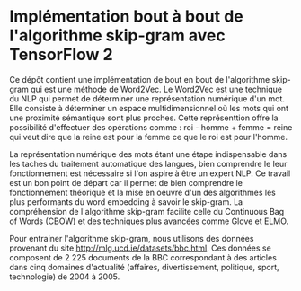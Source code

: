 # Implémentation bout à bout de l'algorithme skip-gram avec TensorFlow 2
Ce dépôt contient une implémentation de bout en bout de l'algorithme skip-gram qui est une méthode de Word2Vec. Le Word2Vec est une technique du NLP qui permet de déterminer une représentation numérique d'un mot. Elle consiste à déterminer un espace multidimensionnel où les mots qui ont une proximité sémantique sont plus proches. Cette représenttion offre la possibilité d'effectuer des opérations comme : roi - homme + femme = reine qui veut dire que la reine est pour la femme ce que le roi est pour l'homme.  

La représentation numérique des mots étant une étape indispensable dans les taches du traitement automatique des langues, bien comprendre le leur fonctionnement est nécessaire si l'on aspire à être un expert NLP. Ce travail est un bon point de départ car il permet de bien comprendre le fonctionnement théorique et la mise en oeuvre d'un des algorithmes les plus performants du word embedding à savoir le skip-gram. La compréhension de l'algorithme skip-gram facilite celle du Continuous Bag of Words (CBOW) et des techniques plus avancées comme Glove et ELMO.  

Pour entrainer l'algorithme skip-gram, nous utilisons des données provenant du site  http://mlg.ucd.ie/datasets/bbc.html. Ces données se composent de 2 225 documents de la BBC correspondant à des articles dans cinq domaines d'actualité (affaires, divertissement, politique, sport, technologie) de 2004 à 2005.